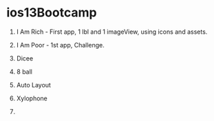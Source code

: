 # ios13Bootcamp
1.  I Am Rich - First app, 1 lbl and 1 imageView, using icons and assets.

2.  I Am Poor -  1st app, Challenge.

3.  Dicee

4. 8 ball

5. Auto Layout

6. Xylophone

7. 
